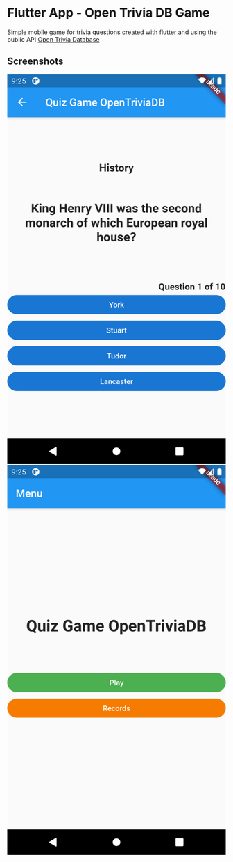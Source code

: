 # Flutter App - Open Trivia DB Game

Simple mobile game for trivia questions created with flutter and using the public API [Open Trivia Database](https://opentdb.com)

## Screenshots

![Game](./images/Game.png)
![menu](./images/Main_Menu.png)
